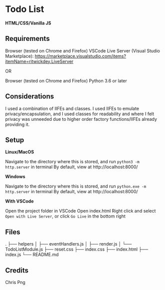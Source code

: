 # Todo List

**HTML/CSS/Vanilla JS**

## Requirements

Browser (tested on Chrome and Firefox)
VSCode
Live Server (Visual Studio Marketplace): https://marketplace.visualstudio.com/items?itemName=ritwickdey.LiveServer

OR

Browser (tested on Chrome and Firefox)
Python 3.6 or later

## Considerations

I used a combination of IIFEs and classes. I used IIFEs to emulate privacy/encapsulation, and I used classes for readability and where I felt privacy was unneeded due to higher order factory functions/IIFEs already providing it.

## Setup

**Linux/MacOS**

Navigate to the directory where this is stored, and run `python3 -m http.server` in terminal
By default, view at http://localhost:8000/

**Windows**

Navigate to the directory where this is stored, and run `python.exe -m http.server` in terminal
By default, view at http://localhost:8000/

**With VSCode**

Open the project folder in VSCode
Open index.html
Right click and select `Open with Live Server`, or click `Go Live` in the bottom right

## Files
.
├── helpers
│   ├── eventHandlers.js
│   ├── render.js
│   └── TodoListModule.js
├── reset.css
├── index.css
├── index.html
├── index.js
└── README.md

## Credits

Chris Png